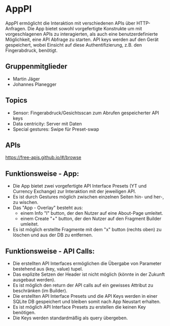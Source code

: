 # AppPI
  AppPI ermöglicht die Interaktion mit verschiedenen APIs über HTTP-Anfragen. Die App bietet sowohl vorgefertigte Konstrukte um mit vorgeschlagenen APIs zu interagierten, als auch eine benutzerdefinierte Möglichkeit, eine API Abfrage zu starten. API keys werden auf den Gerät gespeichert, wobei Einsicht auf diese Authentifizierung, z.B. den Fingerabdruck, benötigt.	

## Gruppenmitglieder
  - Martin Jäger
  - Johannes Planegger

## Topics
  - Sensor: Fingerabdruck/Gesichtsscan zum Abrufen gespeicherter API keys
  - Data centricity: Server mit Daten
  - Special gestures: Swipe für Preset-swap

## APIs
https://free-apis.github.io/#/browse

## Funktionsweise - App:
  - Die App bietet zwei vorgefertigte API Interface Presets (YT und Currency Exchange) zur Interaktion mit der jeweiligen API.
  - Es ist durch Gestures möglich zwischen einzelnen Seiten hin- und her-, zu wischen.
  - Das "App - Overlay" besteht aus:
    - einem Info "I" button, der den Nutzer auf eine About-Page umleitet.
    - einem Create "+" button, der den Nutzer auf den Fragment Builder umleitet.
  - Es ist möglich erstellte Fragmente mit dem "x" button (rechts oben) zu löschen und aus der DB zu entfernen.

## Funktionsweise - API Calls:
  - Die erstellten API Interfaces ermöglichen die Übergabe von Parameter bestehend aus (key, value) tupel.
  - Das explizite Setzen der Header ist nicht möglich (könnte in der Zukunft ausgebaut werden).
  - Es ist möglich den return der API calls auf ein gewisses Attribut zu beschränken (im Builder).
  - Die erstellten API Interface Presets und die API Keys werden in einer SQLite DB gespeichert und bleiben somit nach App Neustart erhalten.
  - Es ist möglich API Interface Presets zu erstellen die keinen Key benötigen.
  - Die Keys werden standardmäßig als query übergeben.
